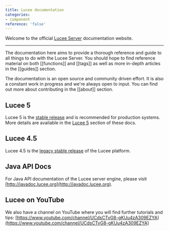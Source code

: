 ```yaml
---
title: Lucee documentation
categories:
- component
reference: 'false'
---
```


Welcome to the official [Lucee Server](http://lucee.org) documentation website. 

---

The documentation here aims to provide a thorough reference and guide to all things to do with the Lucee Server. You should hope to find reference material on both [[functions]] and [[tags]] as well as more in-depth articles in the [[guides]] section.

The documentation is an open source and community driven effort. It is also a constant work in progress and we're always open to input. You can find out more about contributing in the [[about]] section.

## Lucee 5
Lucee 5 is the [stable release](http://lucee.org/downloads.html) and is recommended for production systems. More details are available in the [Lucee 5](/guides/lucee-5.html) section of these docs.

## Lucee 4.5
Lucee 4.5 is the [legacy stable release](http://lucee.org/downloads.html) of the Lucee platform.

## Java API Docs
For Java API documentation of the Lucee server engine, please visit [http://javadoc.lucee.org](http://javadoc.lucee.org).

## Lucee on YouTube
We also have a channel on YouTube where you will find further tutorials and tips: [https://www.youtube.com/channel/UCdsCTvG8-gKUu4zA309EZYA](https://www.youtube.com/channel/UCdsCTvG8-gKUu4zA309EZYA)
